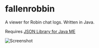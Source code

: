 # fallenrobbin
A viewer for Robin chat logs. Written in Java.

Requires [JSON Library for Java ME](https://github.com/suitmedia/org.json.me)

![Screenshot](https://github.com/abec2304/fallenrobin/blob/master/ref12.png)
